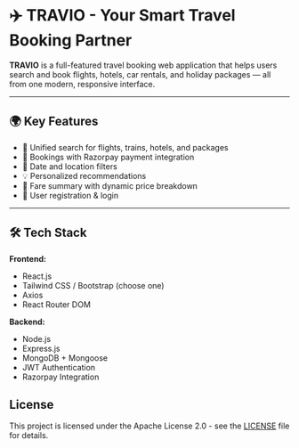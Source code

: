 # ✈️ TRAVIO - Your Smart Travel Booking Partner

**TRAVIO** is a full-featured travel booking web application that helps users search and book flights, hotels, car rentals, and holiday packages — all from one modern, responsive interface.

---

## 🌍 Key Features

- 🔎 Unified search for flights, trains, hotels, and packages
- 🧳 Bookings with Razorpay payment integration
- 📆 Date and location filters
- 💡 Personalized recommendations
- 🧾 Fare summary with dynamic price breakdown
- 🔐 User registration & login

---

## 🛠️ Tech Stack

**Frontend:**
- React.js
- Tailwind CSS / Bootstrap (choose one)
- Axios
- React Router DOM

**Backend:**
- Node.js
- Express.js
- MongoDB + Mongoose
- JWT Authentication
- Razorpay Integration

## License
This project is licensed under the Apache License 2.0 - see the [LICENSE](./LICENSE) file for details.
